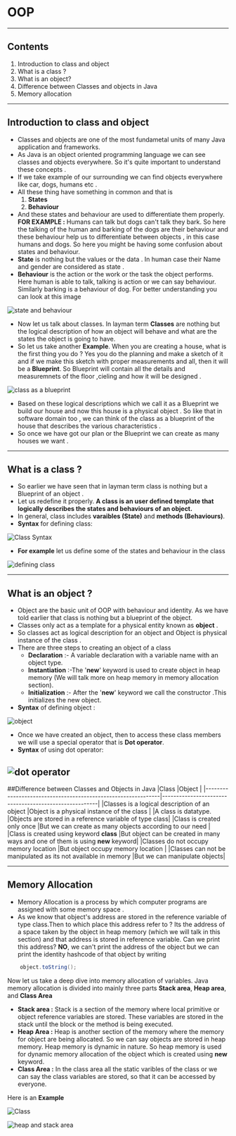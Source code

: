 # OOP
------------
## Contents
1. Introduction to class and object 
2. What is a class ?
3. What is an object?
4. Difference between Classes and objects in Java
5. Memory allocation 
 
-------------
## Introduction to class and object 
- Classes and objects are one of the most fundametal units of many Java application and frameworks. 
- As Java is an object oriented programming language we can see classes and objects everywhere. So it's quite important to understand these concepts .
- If we take example of our surrounding we can find objects everywhere like car, dogs, humans etc .
- All these thing have something in common and that is 
    1. **States**
    2. **Behaviour**
- And these states and behaviour are used to differentiate them properly.   
    **FOR EXAMPLE :**
    Humans can talk but dogs can't talk they bark. So here the talking of the human and barking of the dogs are their behaviour and these behaviour help us to differentiate between objects , in this case humans and dogs. So here you might be having some confusion about states and behaviour. 
- **State** is nothing but the values or the data . In human case their Name and gender are considered as state .
- **Behaviour** is the action or the work or the task the object performs. Here human is able to talk, talking is action or we can say behaviour. Similarly barking is a behaviour of dog. For better understanding you can look at this image 
<!-- Image stating the difference between states and behaviour -->
![state and behaviour](https://github.com/amitx007/winter-of-contributing/blob/Java/Java/Fundamentals/Assets/IMG1.jpg)
- Now let us talk about classes. In layman term **Classes** are nothing but the logical description of how an object will behave and what are the states the object is going to have.
- So let us take another **Example**. When you are creating a house, what is the first thing you do ? Yes you do the planning and make a sketch of it and if we make this sketch  with proper measurements and all, then it will be a **Blueprint**. So Blueprint will contain all the details and measuremnets of the floor ,cieling and how it will be designed .
<!-- Image of a house (blueprint) -->
![class as a blueprint](https://github.com/amitx007/winter-of-contributing/blob/Java/Java/Fundamentals/Assets/IMG2.jpg)
- Based on these logical descriptions which we call it as a Blueprint we build our house and now this house is a physical object . So like that in software domain too , we can think of the class as a blueprint of the house that describes the various characteristics .
- So once we have got our plan or the Blueprint we can create as many houses we want .
-------
## What is a class ?
- So earlier we have seen that in layman term class is nothing but a Blueprint of an object .
- Let us redefine it properly. **A class is an user defined template that logically describes the states and behaviours of an object.**
- In general, class includes **varaibles (State)** and **methods (Behaviours)**.
- **Syntax** for defining class: 
<!-- class Syntax -->
![Class Syntax](https://github.com/amitx007/winter-of-contributing/blob/Java/Java/Fundamentals/Assets/classSyntax.jpg)

- **For example** let us define some of the states and behaviour in the class
<!-- defining class  -->
![defining class](https://github.com/amitx007/winter-of-contributing/blob/Java/Java/Fundamentals/Assets/class.jpg)
<!-- Image of the states and behaviour -->
----------
## What is an object ?
- Object are the basic unit of OOP with behaviour and identity. As we have told earlier that class is nothing but a blueprint of the object.
- Classes only act as a template for a physical entity known as **object** .
- So classes act as logical description for an object and Object is physical instance of the class .
- There are three steps to creating an object of a class 
    - **Declaration** :- A variable declaration with a variable name with an object type.
    - **Instantiation** :-The '**new**' keyword is used to create object in heap memory (We will talk more on heap memory in memory allocation section).
    - **Initialization** :- After the '**new**' keyword we call the constructor .This initializes the new object.
- **Syntax** of defining object : 
<!-- Syntax of creating object -->
![object](https://github.com/amitx007/winter-of-contributing/blob/Java/Java/Fundamentals/Assets/objectsyntax.jpg)

- Once we have created an object, then to access these class members we will use a special operator that is **Dot operator**.
- **Syntax** of using dot operator:
 <!-- Dot operator  -->
![dot operator](https://github.com/amitx007/winter-of-contributing/blob/Java/Java/Fundamentals/Assets/dotoperator.jpg)
----------
##Difference between Classes and Objects in Java
|Class                                                         |Object                                                 |
|--------------------------------------------------------------|-------------------------------------------------------|
|Classes is a logical description of an object                 |Object is a physical instance of the class             |
|A class is datatype.                                          |Objects are stored in a reference variable of type class|
|Class is created only once                                    |But we can create as many objects according to our need |
|Class is created using keyword **class**                     |But object can be created in many ways and one of them is using **new**          keyword| 
|Classes do not occupy memory location                         |But object occupy memory location  |
|Classes can not be manipulated as its not available in memory |But we can manipulate objects|

-----------
## Memory Allocation
- Memory Allocation is a process by which computer programs are assigned with some memory space .
- As we know that object's address are stored in the reference variable of type class.Then to which place this address refer to ? Its the address of a space taken by the object in heap memory (which we will talk in this section) and that address is stored in reference variable. Can we print this address? **NO**, we can't print the address of the object but we can print the identity hashcode of that object by writing 
```Java
    object.toString();
```
Now let us take a deep dive into memory allocation of variables. Java memory allocation is divided into mainly three parts **Stack area**, **Heap area**, and **Class Area**
- **Stack area :** Stack is a section of the memory where local primitive or object reference variables are stored. These variables are stored in the stack until the block or the method is being executed.
- **Heap Area :** Heap is another section of the memory where the memory for object are being allocated. So we can say objects are stored in heap memory. Heap memory is dynamic in nature. So heap memory is used for dynamic memory allocation of the object which is created using **new** keyword.
- **Class Area :** In the class area all the static varibles of the class or we can say the class variables are stored, so that it can be accessed by everyone.

Here is an **Example**
<!-- Example of heap and stack -->
![Class](https://github.com/amitx007/winter-of-contributing/blob/Java/Java/Fundamentals/Assets/code.jpg)
<!-- heap and stack area -->
![heap and stack area](https://github.com/amitx007/winter-of-contributing/blob/Java/Java/Fundamentals/Assets/heapAndStack.JPG)